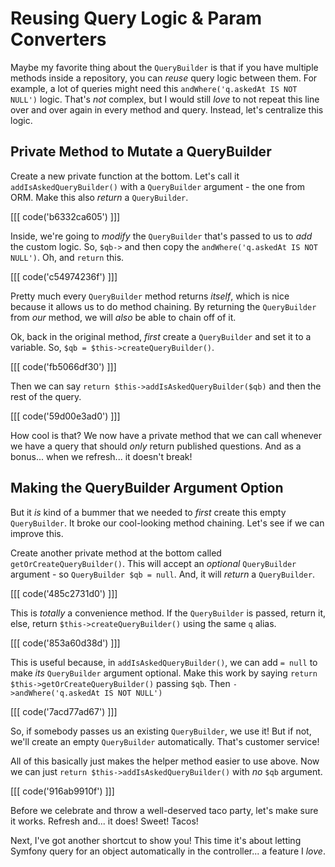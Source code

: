 # Reusing Query Logic & Param Converters

Maybe my favorite thing about the `QueryBuilder` is that if you have multiple methods
inside a repository, you can *reuse* query logic between them. For example, a lot
of queries might need this `andWhere('q.askedAt IS NOT NULL')` logic. That's *not*
complex, but I would still *love* to not repeat this line over and over
again in every method and query. Instead, let's centralize this logic.

## Private Method to Mutate a QueryBuilder

Create a new private function at the bottom. Let's call it `addIsAskedQueryBuilder()`
with a `QueryBuilder` argument - the one from ORM. Make this also *return*
a `QueryBuilder`.

[[[ code('b6332ca605') ]]]

Inside, we're going to *modify* the `QueryBuilder` that's passed to us to *add*
the custom logic. So, `$qb->` and then copy the
`andWhere('q.askedAt IS NOT NULL')`. Oh, and `return` this.

[[[ code('c54974236f') ]]]

Pretty much every `QueryBuilder` method returns *itself*, which is nice because
it allows us to do method chaining. By returning the `QueryBuilder` from *our*
method, we will *also* be able to chain off of it.

Ok, back in the original method, *first* create a `QueryBuilder` and set it to a
variable. So, `$qb = $this->createQueryBuilder()`.

[[[ code('fb5066df30') ]]]

Then we can say `return $this->addIsAskedQueryBuilder($qb)` and then the rest of
the query.

[[[ code('59d00e3ad0') ]]]

How cool is that? We now have a private method that we can call whenever we
have a query that should *only* return published questions. And as a bonus... when
we refresh... it doesn't break!

## Making the QueryBuilder Argument Option

But it *is* kind of a bummer that we needed to *first* create this empty
`QueryBuilder`. It broke our cool-looking method chaining. Let's see if we can
improve this.

Create another private method at the bottom called `getOrCreateQueryBuilder()`.
This will accept an *optional* `QueryBuilder` argument - so
`QueryBuilder $qb = null`. And, it will *return* a `QueryBuilder`.

[[[ code('485c2731d0') ]]]

This is *totally* a convenience method. If the `QueryBuilder` is passed, return
it, else, return `$this->createQueryBuilder()` using the same `q` alias.

[[[ code('853a60d38d') ]]]

This is useful because, in `addIsAskedQueryBuilder()`, we can add `= null` to make
*its* `QueryBuilder` argument optional. Make this work by saying
`return $this->getOrCreateQueryBuilder()` passing `$qb`. Then
`->andWhere('q.askedAt IS NOT NULL')`

[[[ code('7acd77ad67') ]]]

So, if somebody passes us an existing `QueryBuilder`, we use it! But if not,
we'll create an empty `QueryBuilder` automatically. That's customer service!

All of this basically just makes the helper method easier to use above. Now we
can just `return $this->addIsAskedQueryBuilder()` with *no* `$qb` argument.

[[[ code('916ab9910f') ]]]

Before we celebrate and throw a well-deserved taco party, let's make sure it
works. Refresh and... it does! Sweet! Tacos!

Next, I've got another shortcut to show you! This time it's about letting Symfony
query for an object automatically in the controller... a feature I *love*.
